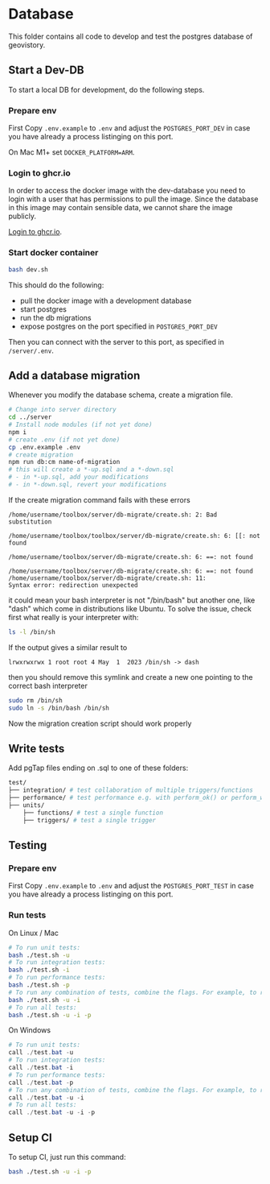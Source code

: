 # Database

This folder contains all code to develop and test the postgres database of geovistory.


## Start a Dev-DB

To start a local DB for development, do the following steps.

### Prepare env

First Copy `.env.example` to `.env` and adjust the `POSTGRES_PORT_DEV` in case you have already a process listinging on this port.

On Mac M1+ set `DOCKER_PLATFORM=ARM`.

### Login to ghcr.io

In order to access the docker image with the dev-database you need to login with a user that has permissions to pull the image. Since the database in this image may contain sensible data, we cannot share the image publicly.

[Login to ghcr.io](https://docs.github.com/en/packages/working-with-a-github-packages-registry/working-with-the-container-registry#authenticating-with-a-personal-access-token-classic).


### Start docker container

```bash
bash dev.sh
```

This should do the following:
- pull the docker image with a development database
- start postgres
- run the db migrations
- expose postgres on the port specified in `POSTGRES_PORT_DEV`

Then you can connect with the server to this port, as specified in `/server/.env`.


## Add a database migration

Whenever you modify the database schema, create a migration file.

```bash
# Change into server directory
cd ../server
# Install node modules (if not yet done)
npm i
# create .env (if not yet done)
cp .env.example .env
# create migration
npm run db:cm name-of-migration
# this will create a *-up.sql and a *-down.sql
# - in *-up.sql, add your modifications
# - in *-down.sql, revert your modifications
```

If the create migration command fails with these errors
```
/home/username/toolbox/server/db-migrate/create.sh: 2: Bad substitution

/home/username/toolbox/toolbox/server/db-migrate/create.sh: 6: [[: not found

/home/username/toolbox/server/db-migrate/create.sh: 6: ==: not found

/home/username/toolbox/server/db-migrate/create.sh: 6: ==: not found
/home/username/toolbox/server/db-migrate/create.sh: 11: 
Syntax error: redirection unexpected
```

it could mean your bash interpreter is not "/bin/bash" but another one, like "dash" which come in distributions like Ubuntu.
To solve the issue, check first what really is your interpreter with:
```bash
ls -l /bin/sh
```
If the output gives a similar result to
```
lrwxrwxrwx 1 root root 4 May  1  2023 /bin/sh -> dash
```
then you should remove this symlink and create a new one pointing to the correct bash interpreter

```bash
sudo rm /bin/sh
sudo ln -s /bin/bash /bin/sh
```
Now the migration creation script should work properly 

## Write tests

Add pgTap files ending on .sql to one of these folders:

```bash
test/
├── integration/ # test collaboration of multiple triggers/functions
├── performance/ # test performance e.g. with perform_ok() or perform_within()
├── units/
    ├── functions/ # test a single function
    ├── triggers/ # test a single trigger
```

## Testing

### Prepare env

First Copy `.env.example` to `.env` and adjust the `POSTGRES_PORT_TEST` in case you have already a process listinging on this port.

### Run tests

On Linux / Mac

```bash
# To run unit tests:
bash ./test.sh -u
# To run integration tests:
bash ./test.sh -i
# To run performance tests:
bash ./test.sh -p
# To run any combination of tests, combine the flags. For example, to run both unit and integration tests:
bash ./test.sh -u -i
# To run all tests:
bash ./test.sh -u -i -p
```

On Windows

```powershell
# To run unit tests:
call ./test.bat -u
# To run integration tests:
call ./test.bat -i
# To run performance tests:
call ./test.bat -p
# To run any combination of tests, combine the flags. For example, to run both unit and integration tests:
call ./test.bat -u -i
# To run all tests:
call ./test.bat -u -i -p
```

## Setup CI

To setup CI, just run this command:

```bash
bash ./test.sh -u -i -p
```

